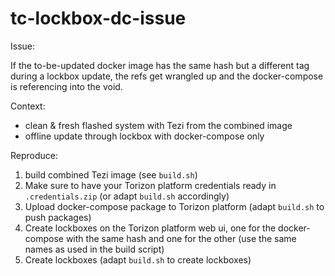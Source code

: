 # tc-lockbox-dc-issue


Issue:

If the to-be-updated docker image has the same hash but a different tag during a lockbox update, the refs get wrangled up and the docker-compose is referencing into the void.

Context:

- clean & fresh flashed system with Tezi from the combined image
- offline update through lockbox with docker-compose only

Reproduce:
1. build combined Tezi image (see `build.sh`)
2. Make sure to have your Torizon platform credentials ready in `.credentials.zip` (or adapt `build.sh` accordingly)
3. Upload docker-compose package to Torizon platform  (adapt `build.sh` to push packages)
4. Create lockboxes on the Torizon platform web ui, one for the docker-compose with the same hash and one for the other (use the same names as used in the build script)
5. Create lockboxes (adapt `build.sh` to create lockboxes)
